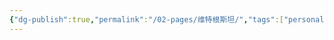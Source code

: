 ```yaml
---
{"dg-publish":true,"permalink":"/02-pages/维特根斯坦/","tags":["personal/blog","person/哲学家/维特根斯坦","哲学/分析哲学"]}
---
```


